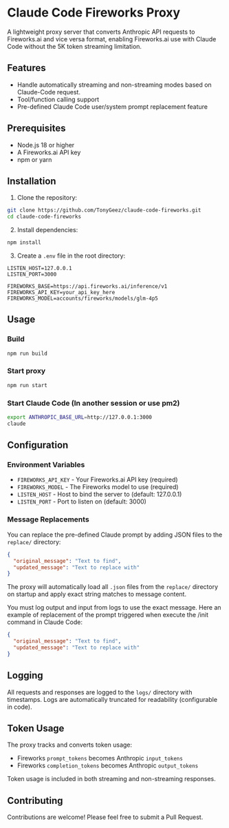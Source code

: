 # Claude Code Fireworks Proxy

A lightweight proxy server that converts Anthropic API requests to Fireworks.ai and vice versa format, enabling Fireworks.ai use with Claude Code without the 5K token streaming limitation.

## Features

- Handle automatically streaming and non-streaming modes based on Claude-Code request.
- Tool/function calling support
- Pre-defined Claude Code user/system prompt replacement feature

## Prerequisites

- Node.js 18 or higher
- A Fireworks.ai API key
- npm or yarn

## Installation

1. Clone the repository:
```bash
git clone https://github.com/TonyGeez/claude-code-fireworks.git
cd claude-code-fireworks
```

2. Install dependencies:
```bash
npm install
```

3. Create a `.env` file in the root directory:
```env
LISTEN_HOST=127.0.0.1
LISTEN_PORT=3000

FIREWORKS_BASE=https://api.fireworks.ai/inference/v1
FIREWORKS_API_KEY=your_api_key_here
FIREWORKS_MODEL=accounts/fireworks/models/glm-4p5
```

## Usage

### Build

```bash
npm run build
```
### Start proxy 
```bash
npm run start
```

### Start Claude Code (In another session or use pm2) 
```bash
export ANTHROPIC_BASE_URL=http://127.0.0.1:3000
claude
```

## Configuration

### Environment Variables

- `FIREWORKS_API_KEY` - Your Fireworks.ai API key (required)
- `FIREWORKS_MODEL` - The Fireworks model to use (required)
- `LISTEN_HOST` - Host to bind the server to (default: 127.0.0.1)
- `LISTEN_PORT` - Port to listen on (default: 3000)

### Message Replacements

You can replace the pre-defined Claude prompt by adding JSON files to the `replace/` directory:

```json
{
  "original_message": "Text to find",
  "updated_message": "Text to replace with"
}
```

The proxy will automatically load all `.json` files from the `replace/` directory on startup and apply exact string matches to message content. 

You must log output and input from logs to use the exact message. Here an example of replacement of the prompt triggered when execute the /init command in Claude Code:

```json
{
  "original_message": "Text to find",
  "updated_message": "Text to replace with"
}
```


## Logging

All requests and responses are logged to the `logs/` directory with timestamps. Logs are automatically truncated for readability (configurable in code).

## Token Usage

The proxy tracks and converts token usage:
- Fireworks `prompt_tokens` becomes Anthropic `input_tokens`
- Fireworks `completion_tokens` becomes Anthropic `output_tokens`

Token usage is included in both streaming and non-streaming responses.

## Contributing

Contributions are welcome! Please feel free to submit a Pull Request.

